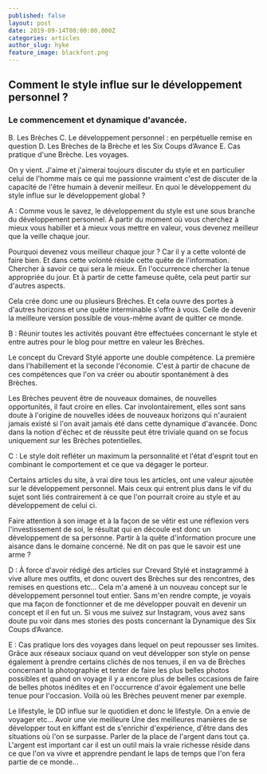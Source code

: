 ```yaml
---
published: false
layout: post
date: 2019-09-14T00:00:00.000Z
categories: articles
author_slug: hyke
feature_image: blackfont.png
---
```

## Comment le style influe sur le développement personnel ?



### Le commencement et dynamique d'avancée. 
B. Les Brèches 
C. Le développement personnel : en perpétuelle remise en question 
D. Les Brèches de la Brèche et les Six Coups d’Avance 
E. Cas pratique d'une Brèche. Les voyages. 

On y vient. J'aime et j'aimerai toujours discuter du style et en particulier celui de l'homme mais ce qui me passionne vraiment c'est de discuter de la capacité de l'être humain à devenir meilleur. En quoi le développement du style influe sur le développement global ? 

A :
Comme vous le savez, le développement du style est une sous branche du développement personnel. À partir du moment où vous cherchez à mieux vous habiller et à mieux vous mettre en valeur, vous devenez meilleur que la veille chaque jour. 

Pourquoi devenez vous meilleur chaque jour ? Car il y a cette volonté de faire bien. Et dans cette volonté réside cette quête de l'information. Chercher à savoir ce qui sera le mieux. En l'occurrence chercher la tenue appropriée du jour. 
Et à partir de cette fameuse quête, cela peut partir sur d'autres aspects. 

Cela crée donc une ou plusieurs Brèches. Et cela ouvre des portes à d'autres horizons et une quête interminable s'offre à vous. Celle de devenir la meilleure version possible de vous-même avant de quitter ce monde. 

B :
Réunir toutes les activités pouvant être effectuées concernant le style et entre autres pour le blog pour mettre en valeur les Brèches. 

Le concept du Crevard Stylé apporte une double compétence. La première dans l'habillement et la seconde l'économie. C'est à partir de chacune de ces compétences que l'on va créer ou aboutir spontanément à des Brèches. 

Les Brèches peuvent être de nouveaux domaines, de nouvelles opportunités, il faut croire en elles. Car involontairement, elles sont sans doute à l'origine de nouvelles idées de nouveaux horizons qui n'auraient jamais existé si l'on avait jamais été dans cette dynamique d'avancée. Donc dans la notion d'échec et de réussite peut être triviale quand on se focus uniquement sur les Brèches potentielles.

C :
Le style doit refléter un maximum la personnalité et l'état d'esprit tout en combinant le comportement et ce que va dégager le porteur. 

Certains articles du site, à vrai dire tous les articles, ont une valeur ajoutée sur le développement personnel. Mais ceux qui entrent plus dans le vif du sujet sont liés contrairement à ce que l'on pourrait croire au style et au développement de celui ci. 

 

Faire attention à son image et à la façon de se vêtir est une réflexion vers l'investissement de soi, le résultat qui en découle est donc un développement de sa personne. Partir à la quête d'information procure une aisance dans le domaine concerné. Ne dit on pas que le savoir est une arme ? 

D :
À force d'avoir rédigé des articles sur Crevard Stylé et instagrammé à vive allure mes outfits, et donc ouvert des Brèches sur des rencontres, des remises en questions etc... Cela m'a amené à un nouveau concept sur le développement personnel tout entier. Sans m'en rendre compte, je voyais que ma façon de fonctionner et de me développer pouvait en devenir un concept et il en fut un. 
Si vous me suivez sur Instagram, vous avez sans doute pu voir dans mes stories des posts concernant la Dynamique des Six Coups d’Avance. 

E : 
Cas pratique lors des voyages dans lequel on peut repousser ses limites. Grâce aux réseaux sociaux quand on veut développer son style on pense également à prendre certains clichés de nos tenues, il en va de Brèches concernant la photographie et tenter de faire les plus belles photos possibles et quand on voyage il y a encore plus de belles occasions de faire de belles photos inédites et en l'occurrence d'avoir également une belle tenue pour l'occasion. Voilà où les Brèches peuvent mener par exemple.

Le lifestyle, le DD influe sur le quotidien et donc le lifestyle. On a envie de voyager etc... Avoir une vie meilleure 
Une des meilleures manières de se développer tout en kiffant est de s'enrichir d'expérience, d'être dans des situations où l'on se surpasse. 
Parler de la place de l'argent dans tout ça. L'argent est important car il est un outil mais la vraie richesse réside dans ce que l'on va vivre et apprendre pendant le laps de temps que l'on fera partie de ce monde... 